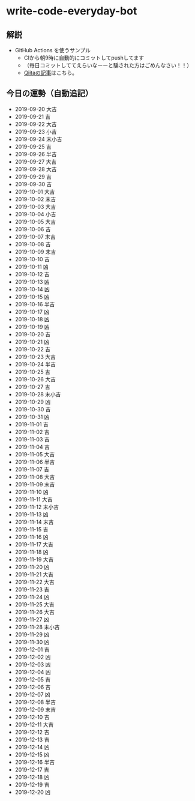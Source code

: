 # write-code-everyday-bot

## 解説

- GitHub Actions を使うサンプル
  - CIから朝9時に自動的にコミットしてpushしてます
  - （毎日コミットしててえらいなーーと騙された方はごめんなさい！！）
  - [Qiitaの記事](https://qiita.com/ykhirao/items/65fee829ee0478187027)はこちら。

## 今日の運勢（自動追記）

- 2019-09-20 大吉
- 2019-09-21 吉
- 2019-09-22 大吉
- 2019-09-23 小吉
- 2019-09-24 末小吉
- 2019-09-25 吉
- 2019-09-26 半吉
- 2019-09-27 大吉
- 2019-09-28 大吉
- 2019-09-29 吉
- 2019-09-30 吉
- 2019-10-01 大吉
- 2019-10-02 末吉
- 2019-10-03 大吉
- 2019-10-04 小吉
- 2019-10-05 大吉
- 2019-10-06 吉
- 2019-10-07 末吉
- 2019-10-08 吉
- 2019-10-09 末吉
- 2019-10-10 吉
- 2019-10-11 凶
- 2019-10-12 吉
- 2019-10-13 凶
- 2019-10-14 凶
- 2019-10-15 凶
- 2019-10-16 半吉
- 2019-10-17 凶
- 2019-10-18 凶
- 2019-10-19 凶
- 2019-10-20 吉
- 2019-10-21 凶
- 2019-10-22 吉
- 2019-10-23 大吉
- 2019-10-24 半吉
- 2019-10-25 吉
- 2019-10-26 大吉
- 2019-10-27 吉
- 2019-10-28 末小吉
- 2019-10-29 凶
- 2019-10-30 吉
- 2019-10-31 凶
- 2019-11-01 吉
- 2019-11-02 吉
- 2019-11-03 吉
- 2019-11-04 吉
- 2019-11-05 大吉
- 2019-11-06 半吉
- 2019-11-07 吉
- 2019-11-08 大吉
- 2019-11-09 末吉
- 2019-11-10 凶
- 2019-11-11 大吉
- 2019-11-12 末小吉
- 2019-11-13 凶
- 2019-11-14 末吉
- 2019-11-15 吉
- 2019-11-16 凶
- 2019-11-17 大吉
- 2019-11-18 凶
- 2019-11-19 大吉
- 2019-11-20 凶
- 2019-11-21 大吉
- 2019-11-22 大吉
- 2019-11-23 吉
- 2019-11-24 凶
- 2019-11-25 大吉
- 2019-11-26 大吉
- 2019-11-27 凶
- 2019-11-28 末小吉
- 2019-11-29 凶
- 2019-11-30 凶
- 2019-12-01 吉
- 2019-12-02 凶
- 2019-12-03 凶
- 2019-12-04 凶
- 2019-12-05 吉
- 2019-12-06 吉
- 2019-12-07 凶
- 2019-12-08 半吉
- 2019-12-09 末吉
- 2019-12-10 吉
- 2019-12-11 大吉
- 2019-12-12 吉
- 2019-12-13 吉
- 2019-12-14 凶
- 2019-12-15 凶
- 2019-12-16 半吉
- 2019-12-17 吉
- 2019-12-18 凶
- 2019-12-19 吉
- 2019-12-20 凶

